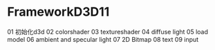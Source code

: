 # FrameworkD3D11
01 初始化d3d
02 colorshader
03 textureshader
04 diffuse light
05 load model
06 ambient and specular light
07 2D Bitmap
08 text
09 input
